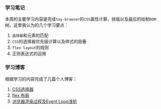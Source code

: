 ### 学习笔记
本周的主要学习内容是完成`toy-browser`的`CSS`属性计算，排版以及最后的绘制`DOM`树。这里我认为的几个学习要点：
1. `选择器`和元素的匹配
2. `CSS`的选择器优先级计算以及样式的层叠
3. `flex layout`的规则
4. 正则表达式的运用

### 学习博客
根据学习的内容完成了几篇个人博客：
1. [CSS选择器](https://www.clloz.com/programming/front-end/css/2018/08/31/css-selector/)
2. [flex 布局](https://www.clloz.com/programming/front-end/css/2018/10/09/flexbox/)
3. [浏览器渲染过程及Event Loop浅析](https://www.clloz.com/programming/front-end/js/2019/04/25/how-browser-work/)

